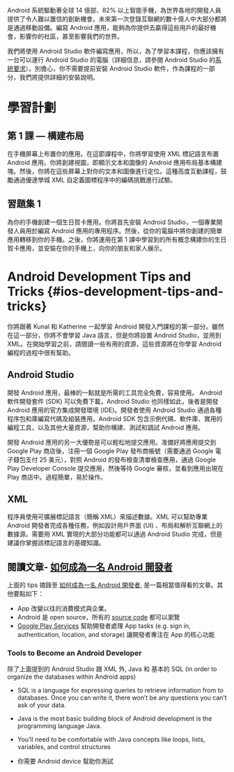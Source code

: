 Android 系統驅動著全球 14 億部、82% 以上智能手機，為世界各地的開發人員提供了令人難以置信的創新機會。未來第一次登錄互聯網的數十億人中大部分都將是通過移動設備。編寫 Android 應用，能夠為你提供去贏得這些用戶的最好機會，影響你的社區，甚至影響我們的世界。

我們將使用 Android Studio 軟件編寫應用，所以，為了學習本課程，你應該擁有一台可以運行 Android Studio 的電腦（詳細信息，請參閱 Android Studio 的[系統要求](http://developer.android.youdaxue.com/studio/index.html#Requirements)）。別擔心，你不需要提前安裝 Android Studio 軟件，作為課程的一部分，我們將提供詳細的安裝說明。

# 學習計劃

## 第 1 課 — 構建布局

在手機屏幕上布置你的應用。在這節課程中，你將學習使用 XML 標記語言布置 Android 應用。你將創建視圖，即顯示文本和圖像的 Android 應用布局基本構建塊。然後，你將在這些屏幕上對你的文本和圖像進行定位。這種高度互動課程，鼓勵通過優達學城 XML 自定義圖標程序中的編碼挑戰進行試驗。

## 習題集 1

為你的手機創建一個生日賀卡應用。你將首先安裝 Android Studio，一個專業開發人員用於編寫 Android 應用的專用程序。然後，從你的電腦中將你創建的簡單應用轉移到你的手機。之後，你將運用在第 1 課中學習到的所有概念構建你的生日賀卡應用，並安裝在你的手機上，向你的朋友和家人展示。

# Android Development Tips and Tricks {#ios-development-tips-and-tricks}

你將跟著 Kunal 和 Katherine 一起學習 Android 開發入門課程的第一部分。雖然在這一部分，你將不會學習 Java 語言，但是你將設置 Android Studio，並用到 XML。在開始學習之前，請閱讀一些有用的資源，這些資源將在你學習 Android 編程的過程中很有幫助。

## Android Studio

開發 Android 應用，最棒的一點就是所需的工具完全免費，容易使用。 Android 軟件開發套件 \(SDK\) 可以免費下載，Android Studio 也同樣如此，後者是開發 Android 應用的官方集成開發環境 \(IDE\)。開發者使用 Android Studio 通過各種程序包和庫編寫代碼及組裝應用。Android SDK 包含示例代碼、軟件庫、實用的編程工具，以及其他大量資源，幫助你構建、測試和調試 Android 應用。

開發 Android 應用的另一大優勢是可以輕松地提交應用。准備好將應用提交到 Google Play 商店後，注冊一個 Google Play 發布商帳號（需要通過 Google 電子錢包支付 25 美元），對照 Android 的發布檢查清單檢查應用，通過 Google Play Developer Console 提交應用，然後等待 Google 審核，並看到應用出現在 Play 商店中。過程簡單，易於操作。

## XML

程序員使用可擴展標記語言（簡稱 XML）來描述數據。XML 可以幫助專業 Android 開發者完成各種任務，例如設計用戶界面 \(UI\) 、布局和解析互聯網上的數據源。需要用 XML 實現的大部分功能都可以通過 Android Studio 完成，但是建議你掌握該標記語言的基礎知識。

## 閱讀文章- [如何成為一名 Android 開發者](http://blog.udacity.com/2015/05/become-android-developer.html)

上面的 tips 摘錄至 [如何成為一名 Android 開發者](http://blog.udacity.com/2015/05/become-android-developer.html), 是一篇相當值得看的文章。其他要點如下：

* App 改變以往的消費模式與企業。
* Android 是 open source，所有的 [source code](https://source.android.com/) 都可以瀏覽
* [Google Play Services](https://developer.android.com/google/play-services/index.html) 幫助開發者處理 App tasks \(e.g. sign in, authentication, location, and storage\) 讓開發者專注在 App 的核心功能

### Tools to Become an Android Developer

除了上面提到的 Android Studio 跟 XML 外, Java 和 基本的 SQL \(in order to organize the databases within Android apps\)

* SQL is a language for expressing queries to retrieve information from to databases. Once you can write it, there won’t be any questions you can’t ask of your data.

* Java is the most basic building block of Android development is the programming language Java.

* You’ll need to be comfortable with Java concepts like loops, lists, variables, and control structures

* 你需要 Android device 幫助你測試

### 

### 



